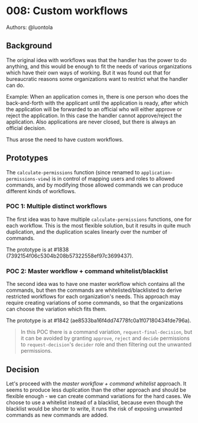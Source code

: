 # 008: Custom workflows

Authors: @luontola


## Background

The original idea with workflows was that the handler has the power to do anything, and this would be enough to fit the needs of various organizations which have their own ways of working. But it was found out that for bureaucratic reasons some organizations want to restrict what the handler can do.

Example: When an application comes in, there is one person who does the back-and-forth with the applicant until the application is ready, after which the application will be forwarded to an official who will either approve or reject the application. In this case the handler cannot approve/reject the application. Also applications are never closed, but there is always an official decision.

Thus arose the need to have custom workflows.


## Prototypes

The `calculate-permissions` function (since renamed to `application-permissions-view`) is in control of mapping users and roles to allowed commands, and by modifying those allowed commands we can produce different kinds of workflows.

### POC 1: Multiple distinct workflows

The first idea was to have multiple `calculate-permissions` functions, one for each workflow. This is the most flexible solution, but it results in quite much duplication, and the duplication scales linearly over the number of commands.

The prototype is at #1838 (7392154f06c5304b208b57322558ef97c3699437).

### POC 2: Master workflow + command whitelist/blacklist

The second idea was to have one master workflow which contains all the commands, but then the commands are whitelisted/blacklisted to derive restricted workflows for each organization's needs. This approach may require creating variations of some commands, so that the organizations can choose the variation which fits them.

The prototype is at #1842 (ae8533ba16f4dd74778fc0a1f07180434fde796a).

> In this POC there is a command variation, `request-final-decision`, but it can be avoided by granting `approve`, `reject` and `decide` permissions to `request-decision`'s `decider` role and then filtering out the unwanted permissions.


## Decision

Let's proceed with the *master workflow + command whitelist* approach. It seems to produce less duplication than the other approach and should be flexible enough - we can create command variations for the hard cases. We choose to use a whitelist instead of a blacklist, because even though the blacklist would be shorter to write, it runs the risk of exposing unwanted commands as new commands are added.
